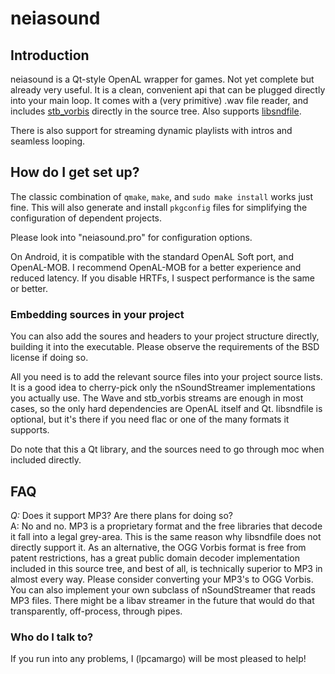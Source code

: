 # neiasound #

## Introduction ##

neiasound is a Qt-style OpenAL wrapper for games. Not yet complete but already very useful.
It is a clean, convenient api that can be plugged directly into your main loop.
It comes with a (very primitive) .wav file reader, and includes [stb_vorbis](http://nothings.org/stb_vorbis/) directly in the source tree. Also supports [libsndfile](http://www.mega-nerd.com/libsndfile/).

There is also support for streaming dynamic playlists with intros and seamless looping.

## How do I get set up? ##

The classic combination of `qmake`, `make`, and `sudo make install` works just fine. This will also generate and install `pkgconfig` files for simplifying the configuration of dependent projects.

Please look into "neiasound.pro" for configuration options.

On Android, it is compatible with the standard OpenAL Soft port, and OpenAL-MOB. I recommend OpenAL-MOB for a better experience and reduced latency. If you disable HRTFs, I suspect performance is the same or better.

### Embedding sources in your project ###

You can also add the soures and headers to your project structure directly, building it into the executable. Please observe the requirements of the BSD license if doing so.

All you need is to add the relevant source files into your project source lists.
It is a good idea to cherry-pick only the nSoundStreamer implementations you actually use.
The Wave and stb_vorbis streams are enough in most cases, so the only hard dependencies are OpenAL itself and Qt.
libsndfile is optional, but it's there if you need flac or one of the many formats it supports.

Do note that this a Qt library, and the sources need to go through moc when included directly.

## FAQ ##

*Q:* Does it support MP3? Are there plans for doing so?\
A: No and no. MP3 is a proprietary format and the free libraries that decode it fall into a legal grey-area.
This is the same reason why libsndfile does not directly support it.
As an alternative, the OGG Vorbis format is free from patent restrictions, has a great public domain decoder implementation included in this source tree, and best of all, is technically superior to MP3 in almost every way.
Please consider converting your MP3's to OGG Vorbis.
You can also implement your own subclass of nSoundStreamer that reads MP3 files.
There might be a libav streamer in the future that would do that transparently, off-process, through pipes.


### Who do I talk to? ###

If you run into any problems, I (lpcamargo) will be most pleased to help!